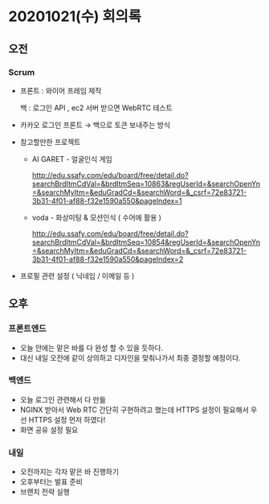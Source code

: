 # 20201021(수) 회의록

## 오전

### Scrum

- 프론트 : 와이어 프레임 제작

  백 : 로그인 API , ec2 서버 받으면 WebRTC 테스트

- 카카오 로그인 프론트 → 백으로 토큰 보내주는 방식

- 참고할만한 프로젝트

  - AI GARET - 얼굴인식 게임

    http://edu.ssafy.com/edu/board/free/detail.do?searchBrdItmCdVal=&brdItmSeq=10863&regUserId=&searchOpenYn=&searchMyItm=&eduGradCd=&searchWord=&_csrf=72e83721-3b31-4f01-af88-f32e1590a550&pageIndex=1

  - voda - 화상미팅 & 모션인식 ( 수어에 활용 )

    http://edu.ssafy.com/edu/board/free/detail.do?searchBrdItmCdVal=&brdItmSeq=10854&regUserId=&searchOpenYn=&searchMyItm=&eduGradCd=&searchWord=&_csrf=72e83721-3b31-4f01-af88-f32e1590a550&pageIndex=2

- 프로필 관련 설정 ( 닉네임 / 이메일 등 )

## 오후

### 프론트엔드

- 오늘 안에는 맡은 바를 다 완성 할 수 있을 듯하다.
- 대신 내일 오전에 같이 상의하고 디자인을 맞춰나가서 최종 결정할 예정이다.

### 백엔드

- 오늘 로그인 관련해서 다 만듦
- NGINX 받아서 Web RTC 간단히 구현하려고 했는데 HTTPS 설정이 필요해서 우선 HTTPS 설정 먼저 하였다!
- 화면 공유 설정 필요

### 내일

- 오전까지는 각자 맡은 바 진행하기
- 오후부터는 발표 준비
- 브랜치 전략 실행